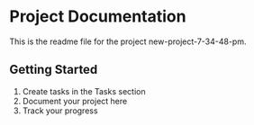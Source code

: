 # Project Documentation 
 
This is the readme file for the project new-project-7-34-48-pm. 
 
## Getting Started 
 
1. Create tasks in the Tasks section 
2. Document your project here 
3. Track your progress 

